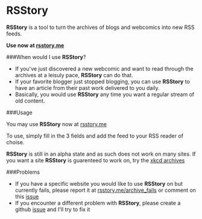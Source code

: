 RSStory
=================

**RSStory** is a tool to turn the archives of blogs and webcomics into new RSS feeds.

**Use now at [rsstory.me](http://rsstory.me)**

###When would I use **RSStory**?
* If you've just discovered a new webcomic and want to read through the archives at a leisuly pace, **RSStory** can do that. 
* If your favorite blogger just stopped blogging, you can use **RSStory** to have an article from their past work delivered to you daily.
* Basically, you would use **RSStory** any time you want a regular stream of old content.


###Usage

You may use **RSStory** now at [rsstory.me](http://rsstory.me)

To use, simply fill in the 3 fields and add the feed to your RSS reader of choise.

**RSStory** is still in an alpha state and as such does not work on many sites. If you want a site **RSStory** is guarenteed to work on, try the [xkcd archives](https://xkcd.com/archive/)

###Problems
* If you have a specific website you would like to use **RSStory** on but currently fails, please report it at [rsstory.me/archive_fails](http://rsstory.me/archive_fails) or comment on this [issue](https://github.com/Daphron/rsstory/issues/8)
* If you encounter a different problem with **RSStory**, please create a github [issue](https://github.com/Daphron/rsstory/issues) and I'll try to fix it
